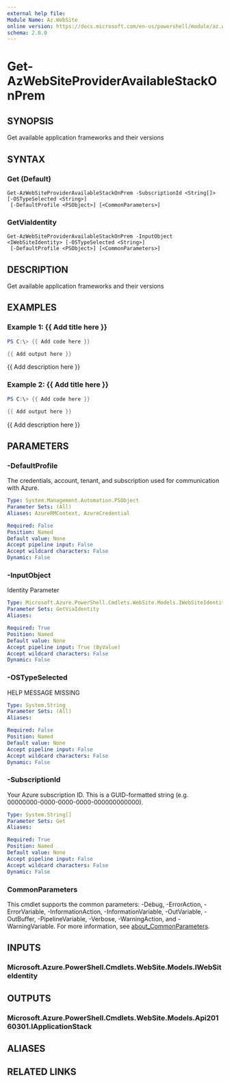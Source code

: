 ```yaml
---
external help file:
Module Name: Az.WebSite
online version: https://docs.microsoft.com/en-us/powershell/module/az.website/get-azwebsiteprovideravailablestackonprem
schema: 2.0.0
---
```


# Get-AzWebSiteProviderAvailableStackOnPrem

## SYNOPSIS
Get available application frameworks and their versions

## SYNTAX

### Get (Default)
```
Get-AzWebSiteProviderAvailableStackOnPrem -SubscriptionId <String[]> [-OSTypeSelected <String>]
 [-DefaultProfile <PSObject>] [<CommonParameters>]
```

### GetViaIdentity
```
Get-AzWebSiteProviderAvailableStackOnPrem -InputObject <IWebSiteIdentity> [-OSTypeSelected <String>]
 [-DefaultProfile <PSObject>] [<CommonParameters>]
```

## DESCRIPTION
Get available application frameworks and their versions

## EXAMPLES

### Example 1: {{ Add title here }}
```powershell
PS C:\> {{ Add code here }}

{{ Add output here }}
```

{{ Add description here }}

### Example 2: {{ Add title here }}
```powershell
PS C:\> {{ Add code here }}

{{ Add output here }}
```

{{ Add description here }}

## PARAMETERS

### -DefaultProfile
The credentials, account, tenant, and subscription used for communication with Azure.

```yaml
Type: System.Management.Automation.PSObject
Parameter Sets: (All)
Aliases: AzureRMContext, AzureCredential

Required: False
Position: Named
Default value: None
Accept pipeline input: False
Accept wildcard characters: False
Dynamic: False
```

### -InputObject
Identity Parameter

```yaml
Type: Microsoft.Azure.PowerShell.Cmdlets.WebSite.Models.IWebSiteIdentity
Parameter Sets: GetViaIdentity
Aliases:

Required: True
Position: Named
Default value: None
Accept pipeline input: True (ByValue)
Accept wildcard characters: False
Dynamic: False
```

### -OSTypeSelected
HELP MESSAGE MISSING

```yaml
Type: System.String
Parameter Sets: (All)
Aliases:

Required: False
Position: Named
Default value: None
Accept pipeline input: False
Accept wildcard characters: False
Dynamic: False
```

### -SubscriptionId
Your Azure subscription ID.
This is a GUID-formatted string (e.g.
00000000-0000-0000-0000-000000000000).

```yaml
Type: System.String[]
Parameter Sets: Get
Aliases:

Required: True
Position: Named
Default value: None
Accept pipeline input: False
Accept wildcard characters: False
Dynamic: False
```

### CommonParameters
This cmdlet supports the common parameters: -Debug, -ErrorAction, -ErrorVariable, -InformationAction, -InformationVariable, -OutVariable, -OutBuffer, -PipelineVariable, -Verbose, -WarningAction, and -WarningVariable. For more information, see [about_CommonParameters](http://go.microsoft.com/fwlink/?LinkID=113216).

## INPUTS

### Microsoft.Azure.PowerShell.Cmdlets.WebSite.Models.IWebSiteIdentity

## OUTPUTS

### Microsoft.Azure.PowerShell.Cmdlets.WebSite.Models.Api20160301.IApplicationStack

## ALIASES

## RELATED LINKS

